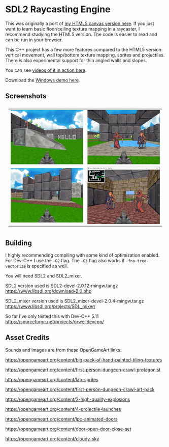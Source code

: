 # SDL2 Raycasting Engine

This was originally a port of [my HTML5 canvas version here](https://github.com/andrew-lim/html5-raycast). If you just want to learn basic floor/ceiling texture mapping in a raycaster, I recommend studying the HTML5 version. The code is easier to read and can be run in your browser.

This C++ project has a few more features compared to the HTML5 version: vertical movement, wall top/bottom texture mapping, sprites and projectiles. There is also experimental support for thin angled walls and slopes.

You can see [videos of it in action here](https://www.youtube.com/watch?v=cYxKfS5-ABQ&list=PL4Pn9mFG1hxRhvl7PIsjKVW3evfVWzl7e&ab_channel=AndrewLim).

Download the [Windows demo here](https://github.com/andrew-lim/sdl2-raycast/releases/).

## Screenshots
<table style="padding:10px">
  <tr>
    <td width="50%"><img src="res/screenshot6_800x600.jpg"/></td>
    <td width="50%"><img src="res/screenshot4_800x600.jpg"/></td>
  </tr>
  <tr>
    <td width="50%"><img src="res/screenshot5_800x600.jpg"/></td>
    <td width="50%"><img src="res/screenshot1_800x600.jpg"/></td>
  </tr>
</table>

## Building
I highly recommending compiling with some kind of optimization enabled.  For Dev-C++ I use the `-O2` flag. The `-O3` flag also works if `-fno-tree-vectorize` is specified as well.

You will need SDL2 and SDL2_mixer.

SDL2 version used is SDL2-devel-2.0.12-mingw.tar.gz  
https://www.libsdl.org/download-2.0.php

SDL2_mixer version used is SDL2_mixer-devel-2.0.4-mingw.tar.gz  
https://www.libsdl.org/projects/SDL_mixer/

So far I've only tested this with Dev-C++ 5.11  
https://sourceforge.net/projects/orwelldevcpp/

## Asset Credits

Sounds and images are from these OpenGameArt links:

https://opengameart.org/content/big-pack-of-hand-painted-tiling-textures

https://opengameart.org/content/first-person-dungeon-crawl-protagonist

https://opengameart.org/content/lab-sprites

https://opengameart.org/content/first-person-dungeon-crawl-art-pack

https://opengameart.org/content/2-high-quality-explosions

https://opengameart.org/content/4-projectile-launches

https://opengameart.org/content/lpc-animated-doors

https://opengameart.org/content/door-open-door-close-set

https://opengameart.org/content/cloudy-sky
